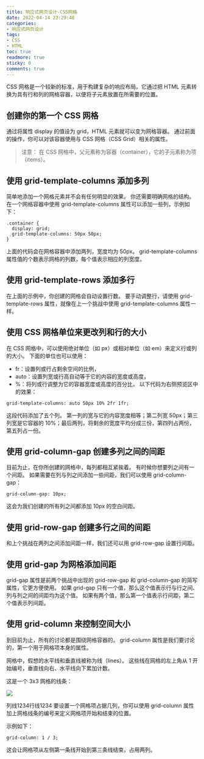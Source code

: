 ```yaml
---
title: 响应式网页设计-CSS网格
date: 2022-04-14 23:29:48
categories:
- 响应式网页设计
tags:
- CSS
- HTML
toc: true
readmore: true
sticky: 0
comments: true
---
```


CSS 网格是一个较新的标准，用于构建复杂的响应布局。它通过把 HTML 元素转换为具有行和列的网格容器，以便将子元素放置在所需要的位置。

<!-- more -->
## 创建你的第一个 CSS 网格
通过将属性 display 的值设为 grid，HTML 元素就可以变为网格容器。 通过前面的操作，你可以对该容器使用与 CSS 网格（CSS Grid）相关的属性。

> 注意： 在 CSS 网格中，父元素称为容器（container），它的子元素称为项（items）。
## 使用 grid-template-columns 添加多列
简单地添加一个网格元素并不会有任何明显的效果。 你还需要明确网格的结构。 在一个网格容器中使用 grid-template-columns 属性可以添加一些列，示例如下：
```
.container {
  display: grid;
  grid-template-columns: 50px 50px;
}
```
上面的代码会在网格容器中添加两列，宽度均为 50px。 grid-template-columns 属性值的个数表示网格的列数，每个值表示相应的列宽度。
## 使用 grid-template-rows 添加多行
在上面的示例中，你创建的网格会自动设置行数。 要手动调整行，请使用 grid-template-rows 属性，就像在上一个挑战中使用 grid-template-columns 属性一样。
## 使用 CSS 网格单位来更改列和行的大小
在 CSS 网格中，可以使用绝对单位（如 px）或相对单位（如 em）来定义行或列的大小。 下面的单位也可以使用：

* fr：设置列或行占剩余空间的比例，
* auto：设置列宽或行高自动等于它的内容的宽度或高度，
* %：将列或行调整为它的容器宽度或高度的百分比，
以下代码为右侧预览区中的效果：
```
grid-template-columns: auto 50px 10% 2fr 1fr;
```
这段代码添加了五个列。 第一列的宽与它的内容宽度相等；第二列宽 50px；第三列宽是它容器的 10%；最后两列，将剩余的宽度平均分成三份，第四列占两份，第五列占一份。
## 使用 grid-column-gap 创建多列之间的间距
目前为止，在你所创建的网格中，每列都相互紧挨着。 有时候你想要列之间有一个间距。 如果需要在列与列之间添加一些间距，我们可以使用 grid-column-gap：
```
grid-column-gap: 10px;
```
这会为我们创建的所有列之间都添加 10px 的空白间距。
## 使用 grid-row-gap 创建多行之间的间距
和上个挑战在两列之间添加间距一样，我们还可以用 grid-row-gap 设置行间距。
## 使用 grid-gap 为网格添加间距
grid-gap 属性是前两个挑战中出现的 grid-row-gap 和 grid-column-gap 的简写属性，它更方便使用。 如果 grid-gap 只有一个值，那么这个值表示行与行之间、列与列之间的间距均为这个值。 如果有两个值，那么第一个值表示行间距，第二个值表示列间距。

## 使用 grid-column 来控制空间大小
到目前为止，所有的讨论都是围绕网格容器的。 grid-column 属性是我们要讨论的，第一个用于网格项本身的属性。

网格中，假想的水平线和垂直线被称为线（lines）。 这些线在网格的左上角从 1 开始编号，垂直线向右、水平线向下累加计数。

这是一个 3x3 网格的线条：

![](https://cdn.jsdelivr.net/gh/chenjing185/chenjing185.github.io@latest/images/web/1.png)

列线1234行线1234
要设置一个网格项占据几列，你可以使用 grid-column 属性加上网格线条的编号来定义网格项开始和结束的位置。

示例如下：
```
grid-column: 1 / 3;
```
这会让网格项从左侧第一条线开始到第三条线结束，占用两列。